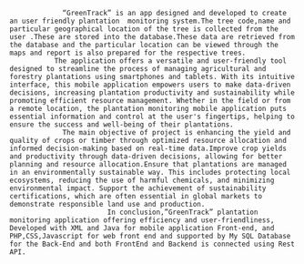                  “GreenTrack” is an app designed and developed to create an user friendly plantation  monitoring system.The tree code,name and particular geographical location of the tree is collected from the user .These are stored into the database.These data are retrieved from the database and the particular location can be viewed through the maps and report is also prepared for the respective trees.
               The application offers a versatile and user-friendly tool designed to streamline the process of managing agricultural and forestry plantations using smartphones and tablets. With its intuitive interface, this mobile application empowers users to make data-driven decisions, increasing plantation productivity and sustainability while promoting efficient resource management. Whether in the field or from a remote location, the plantation monitoring mobile application puts essential information and control at the user's fingertips, helping to ensure the success and well-being of their plantations.
                 The main objective of project is enhancing the yield and quality of crops or timber through optimized resource allocation and informed decision-making based on real-time data.Improve crop yields and productivity through data-driven decisions, allowing for better planning and resource allocation.Ensure that plantations are managed in an environmentally sustainable way. This includes protecting local ecosystems, reducing the use of harmful chemicals, and minimizing environmental impact. Support the achievement of sustainability certifications, which are often essential in global markets to demonstrate responsible land use and production.
                            In conclusion,”GreenTrack” plantation monitoring application offering efficiency and user-friendliness,   Developed with XML and Java for mobile application Front-end, and PHP,CSS,Javascript for web front end and supported by My SQL Database for the Back-End and both FrontEnd and Backend is connected using Rest API.
